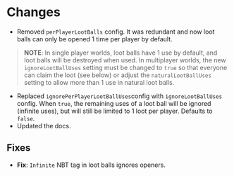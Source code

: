 # Changes
- Removed `perPlayerLootBalls` config. It was redundant and now loot balls can only be opened 1 time per player by default. 
> **NOTE**: In single player worlds, loot balls have 1 use by default, and loot balls 
will be destroyed when used. In multiplayer worlds, the new
`ignoreLootBallUses` setting must be changed to `true` so that everyone
can claim the loot (see below) or adjust the `naturalLootBallUses` setting
to allow more than 1 use in natural loot balls.
- Replaced `ignorePerPlayerLootBallUses`config with `ignoreLootBallUses`
config. When `true`, the remaining uses of a loot ball will be ignored
(infinite uses), but will still be limited to 1 loot per player. Defaults to `false`.
- Updated the docs.

## Fixes
- **Fix**: `Infinite` NBT tag in loot balls ignores openers.